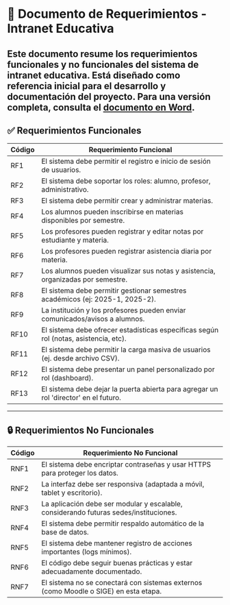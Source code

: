 # 📄 Documento de Requerimientos - Intranet Educativa
Este documento resume los requerimientos funcionales y no funcionales del sistema de intranet educativa.
Está diseñado como referencia inicial para el desarrollo y documentación del proyecto.
Para una versión completa, consulta el [documento en Word](docs/Requerimientos_Intranet_Educativa.docx).
---
## ✅ Requerimientos Funcionales
| Código | Requerimiento Funcional |
|--------|--------------------------|
| RF1 | El sistema debe permitir el registro e inicio de sesión de usuarios. |
| RF2 | El sistema debe soportar los roles: alumno, profesor, administrativo. |
| RF3 | El sistema debe permitir crear y administrar materias. |
| RF4 | Los alumnos pueden inscribirse en materias disponibles por semestre. |
| RF5 | Los profesores pueden registrar y editar notas por estudiante y materia. |
| RF6 | Los profesores pueden registrar asistencia diaria por materia. |
| RF7 | Los alumnos pueden visualizar sus notas y asistencia, organizadas por semestre. |
| RF8 | El sistema debe permitir gestionar semestres académicos (ej: 2025-1, 2025-2). |
| RF9 | La institución y los profesores pueden enviar comunicados/avisos a alumnos. |
| RF10 | El sistema debe ofrecer estadísticas específicas según rol (notas, asistencia, etc). |
| RF11 | El sistema debe permitir la carga masiva de usuarios (ej. desde archivo CSV). |
| RF12 | El sistema debe presentar un panel personalizado por rol (dashboard). |
| RF13 | El sistema debe dejar la puerta abierta para agregar un rol 'director' en el futuro. |

---
## 🔒 Requerimientos No Funcionales
| Código | Requerimiento No Funcional |
|--------|-----------------------------|
| RNF1 | El sistema debe encriptar contraseñas y usar HTTPS para proteger los datos. |
| RNF2 | La interfaz debe ser responsiva (adaptada a móvil, tablet y escritorio). |
| RNF3 | La aplicación debe ser modular y escalable, considerando futuras sedes/instituciones. |
| RNF4 | El sistema debe permitir respaldo automático de la base de datos. |
| RNF5 | El sistema debe mantener registro de acciones importantes (logs mínimos). |
| RNF6 | El código debe seguir buenas prácticas y estar adecuadamente documentado. |
| RNF7 | El sistema no se conectará con sistemas externos (como Moodle o SIGE) en esta etapa. |
